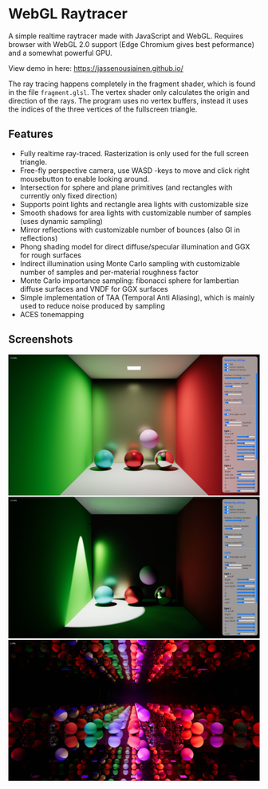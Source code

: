 # WebGL Raytracer
A simple realtime raytracer made with JavaScript and WebGL. Requires browser with WebGL 2.0 support (Edge Chromium gives best peformance) and a somewhat powerful GPU.

View demo in here: https://jassenousiainen.github.io/

The ray tracing happens completely in the fragment shader, which is found in the file `fragment.glsl`. The vertex shader only calculates the origin and direction of the rays.
The program uses no vertex buffers, instead it uses the indices of the three vertices of the fullscreen triangle.

## Features
- Fully realtime ray-traced. Rasterization is only used for the full screen triangle.
- Free-fly perspective camera, use WASD -keys to move and click right mousebutton to enable looking around.
- Intersection for sphere and plane primitives (and rectangles with currently only fixed direction)
- Supports point lights and rectangle area lights with customizable size
- Smooth shadows for area lights with customizable number of samples (uses dynamic sampling)
- Mirror reflections with customizable number of bounces (also GI in reflections)
- Phong shading model for direct diffuse/specular illumination and GGX for rough surfaces
- Indirect illumination using Monte Carlo sampling with customizable number of samples and per-material roughness factor
- Monte Carlo importance sampling: fibonacci sphere for lambertian diffuse surfaces and VNDF for GGX surfaces
- Simple implementation of TAA (Temporal Anti Aliasing), which is mainly used to reduce noise produced by sampling
- ACES tonemapping


## Screenshots
![screen1](/screenshots/screenshot1.png?raw=true)
![screen2](/screenshots/screenshot2.png?raw=true)
![screen3](/screenshots/screenshot3.png?raw=true)